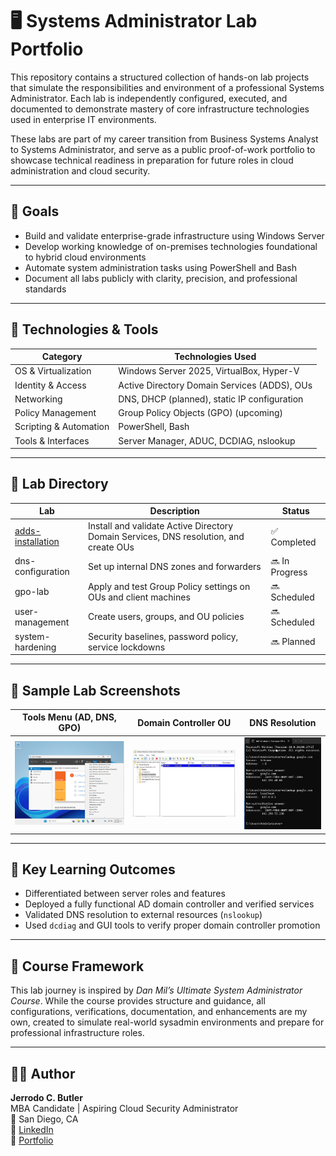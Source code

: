 # 🖥️ Systems Administrator Lab Portfolio

This repository contains a structured collection of hands-on lab projects that simulate the responsibilities and environment of a professional Systems Administrator. Each lab is independently configured, executed, and documented to demonstrate mastery of core infrastructure technologies used in enterprise IT environments.

These labs are part of my career transition from Business Systems Analyst to Systems Administrator, and serve as a public proof-of-work portfolio to showcase technical readiness in preparation for future roles in cloud administration and cloud security.

---

## 🎯 Goals

- Build and validate enterprise-grade infrastructure using Windows Server
- Develop working knowledge of on-premises technologies foundational to hybrid cloud environments
- Automate system administration tasks using PowerShell and Bash
- Document all labs publicly with clarity, precision, and professional standards

---

## 🔧 Technologies & Tools

| Category               | Technologies Used                            |
|------------------------|----------------------------------------------|
| OS & Virtualization    | Windows Server 2025, VirtualBox, Hyper-V     |
| Identity & Access      | Active Directory Domain Services (ADDS), OUs |
| Networking             | DNS, DHCP (planned), static IP configuration |
| Policy Management      | Group Policy Objects (GPO) (upcoming)        |
| Scripting & Automation | PowerShell, Bash                             |
| Tools & Interfaces     | Server Manager, ADUC, DCDIAG, nslookup       |

---

## 📁 Lab Directory

| Lab | Description | Status |
|-----|-------------|--------|
| [adds-installation](./windows-server-lab/adds-installation) | Install and validate Active Directory Domain Services, DNS resolution, and create OUs | ✅ Completed |
| dns-configuration | Set up internal DNS zones and forwarders | 🔜 In Progress |
| gpo-lab | Apply and test Group Policy settings on OUs and client machines | 🔜 Scheduled |
| user-management | Create users, groups, and OU policies | 🔜 Scheduled |
| system-hardening | Security baselines, password policy, service lockdowns | 🔜 Planned |

---

## 📸 Sample Lab Screenshots

| Tools Menu (AD, DNS, GPO) | Domain Controller OU | DNS Resolution |
|---------------------------|----------------------|----------------|
| ![Tools](./windows-server-lab/adds-installation/images/adds-tools-dropdown.png) | ![OU](./windows-server-lab/adds-installation/images/domain-controller-ou.png) | ![nslookup](./windows-server-lab/adds-installation/images/nslookup-google.png) |

---

## 🧠 Key Learning Outcomes

- Differentiated between server roles and features
- Deployed a fully functional AD domain controller and verified services
- Validated DNS resolution to external resources (`nslookup`)
- Used `dcdiag` and GUI tools to verify proper domain controller promotion

---

## 📘 Course Framework

This lab journey is inspired by *Dan Mil’s Ultimate System Administrator Course*. While the course provides structure and guidance, all configurations, verifications, documentation, and enhancements are my own, created to simulate real-world sysadmin environments and prepare for professional infrastructure roles.

---

## 👨‍💻 Author

**Jerrodo C. Butler**  
MBA Candidate | Aspiring Cloud Security Administrator  
📍 San Diego, CA  
🔗 [LinkedIn](https://www.linkedin.com/in/jerrodobutler)  
📂 [Portfolio](https://github.com/jerrodobutler)  